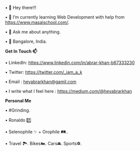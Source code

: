 • 👋 Hey there!!!

• 🌱 I’m currently learning Web Development with help from https://www.masaischool.com/.

• 📑 Ask me about anything.

•  📍  Bangalore, India.

       
**Get In Touch 📫**

• LinkedIn: https://www.linkedin.com/in/abrar-khan-b67333230

• Twitter: https://twitter.com/_iam_a_k

• Email : heyabrarkhan@gamil.com

• I write what I feel here : https://medium.com/@heyabrarkhan

**Personal Me**

• #Grinding.

• Ronaldo 7️⃣

• Selenophile ✨ + Orophile 🛤..

• Travel 🏞. Bikes🏍. Cars🚘. Sports⚽.

<!---
heyabrar/heyabrar is a ✨ special ✨ repository because its `README.md` (this file) appears on your GitHub profile.
You can click the Preview link to take a look at your changes.
--->
